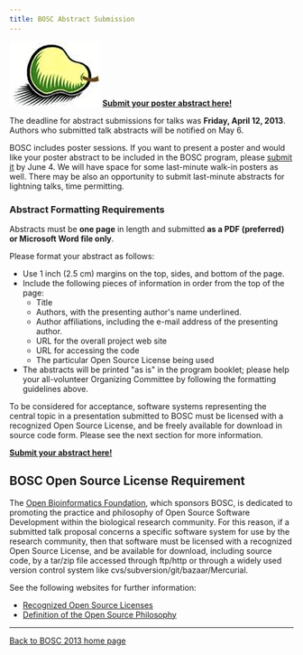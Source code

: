 ```yaml
---
title: BOSC Abstract Submission
---
```


![The Bosc Pear](Pear.png "fig:The Bosc Pear") **[Submit your poster
abstract here!](http://events.open-bio.org/BOSC2013/openconf.php)**

The deadline for abstract submissions for talks was **Friday, April 12,
2013**. Authors who submitted talk abstracts will be notified on May 6.

BOSC includes poster sessions. If you want to present a poster and would
like your poster abstract to be included in the BOSC program, please
[submit it](http://events.open-bio.org/BOSC2013/openconf.php) by June 4.
We will have space for some last-minute walk-in posters as well. There
may be also an opportunity to submit last-minute abstracts for lightning
talks, time permitting.

### Abstract Formatting Requirements

Abstracts must be **one page** in length and submitted **as a PDF
(preferred) or Microsoft Word file only**.

Please format your abstract as follows:

-   Use 1 inch (2.5 cm) margins on the top, sides, and bottom of
    the page.
-   Include the following pieces of information in order from the top of
    the page:
    -   Title
    -   Authors, with the presenting author's name underlined.
    -   Author affiliations, including the e-mail address of the
        presenting author.
    -   URL for the overall project web site
    -   URL for accessing the code
    -   The particular Open Source License being used
-   The abstracts will be printed "as is" in the program booklet; please
    help your all-volunteer Organizing Committee by following the
    formatting guidelines above.

To be considered for acceptance, software systems representing the
central topic in a presentation submitted to BOSC must be licensed with
a recognized Open Source License, and be freely available for download
in source code form. Please see the next section for more information.

**[Submit your abstract
here!](http://events.open-bio.org/BOSC2013/openconf.php)**

BOSC Open Source License Requirement
------------------------------------

The [Open Bioinformatics Foundation](OBF "wikilink"), which sponsors
BOSC, is dedicated to promoting the practice and philosophy of Open
Source Software Development within the biological research community.
For this reason, if a submitted talk proposal concerns a specific
software system for use by the research community, then that software
must be licensed with a recognized Open Source License, and be available
for download, including source code, by a tar/zip file accessed through
ftp/http or through a widely used version control system like
cvs/subversion/git/bazaar/Mercurial.

See the following websites for further information:

-   [Recognized Open Source
    Licenses](http://www.opensource.org/licenses/)
-   [Definition of the Open Source
    Philosophy](http://www.opensource.org/docs/definition.php)

------------------------------------------------------------------------

[Back to BOSC 2013 home page](BOSC_2013 "wikilink")
